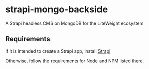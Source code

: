 # strapi-mongo-backside
A Strapi headless CMS on MongoDB for the LiteWeight ecosystem

## Requirements
If it is intended to create a Strapi app, install [Strapi](https://github.com/strapi/strapi)

Otherwise, follow the requirements for Node and NPM listed there.